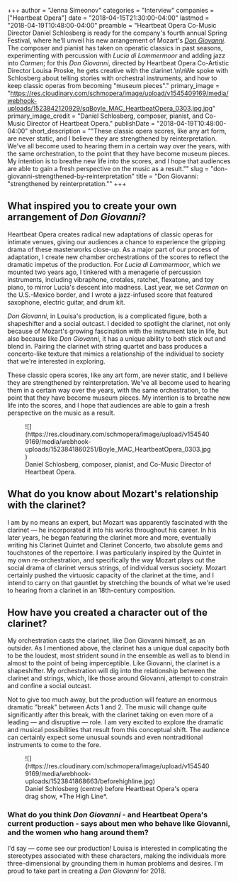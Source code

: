 +++
author = "Jenna Simeonov"
categories = "Interview"
companies = ["Heartbeat Opera"]
date = "2018-04-15T21:30:00-04:00"
lastmod = "2018-04-19T10:48:00-04:00"
preamble = "Heartbeat Opera Co-Music Director Daniel Schlosberg is ready for the company's fourth annual Spring Festival, where he'll unveil his new arrangement of Mozart's [*Don Giovanni*](https://www.heartbeatopera.org/don-giovanni). The composer and pianist has taken on operatic classics in past seasons, experimenting with percussion with *Lucia di Lammermoor* and adding jazz into *Carmen*; for this *Don Giovanni*, directed by Heartbeat Opera Co-Artistic Director Louisa Proske, he gets creative with the clarinet.\n\nWe spoke with Schlosberg about telling stories with orchestral instruments, and how to keep classic operas from becoming \"museum pieces\"."
primary_image = "https://res.cloudinary.com/schmopera/image/upload/v1545409169/media/webhook-uploads/1523842120929/sqBoyle_MAC_HeartbeatOpera_0303.jpg.jpg"
primary_image_credit = "Daniel Schlosberg, composer, pianist, and Co-Music Director of Heartbeat Opera."
publishDate = "2018-04-19T10:48:00-04:00"
short_description = "&quot;These classic opera scores, like any art form, are never static, and I believe they are strengthened by reinterpretation. We&#039;ve all become used to hearing them in a certain way over the years, with the same orchestration, to the point that they have become museum pieces. My intention is to breathe new life into the scores, and I hope that audiences are able to gain a fresh perspective on the music as a result.&quot;"
slug = "don-giovanni-strengthened-by-reinterpretation"
title = "Don Giovanni: &quot;strengthened by reinterpretation.&quot;"
+++

## What inspired you to create your own arrangement of *Don Giovanni*?

Heartbeat Opera creates radical new adaptations of classic operas for intimate venues, giving our audiences a chance to experience the gripping drama of these masterworks close-up. As a major part of our process of adaptation, I create new chamber orchestrations of the scores to reflect the dramatic impetus of the production. For *Lucia di Lammermoor*, which we mounted two years ago, I tinkered with a menagerie of percussion instruments, including vibraphone, crotales, ratchet, flexatone, and toy piano, to mirror Lucia's descent into madness. Last year, we set *Carmen* on the U.S.-Mexico border, and I wrote a jazz-infused score that featured saxophone, electric guitar, and drum kit.

*Don Giovanni*, in Louisa's production, is a complicated figure, both a shapeshifter and a social outcast. I decided to spotlight the clarinet, not only because of Mozart's growing fascination with the instrument late in life, but also because like *Don Giovanni*, it has a unique ability to both stick out and blend in. Pairing the clarinet with string quartet and bass produces a concerto-like texture that mimics a relationship of the individual to society that we're interested in exploring.

These classic opera scores, like any art form, are never static, and I believe they are strengthened by reinterpretation. We've all become used to hearing them in a certain way over the years, with the same orchestration, to the point that they have become museum pieces. My intention is to breathe new life into the scores, and I hope that audiences are able to gain a fresh perspective on the music as a result.

<figure data-type="image">
![](https://res.cloudinary.com/schmopera/image/upload/v1545409169/media/webhook-uploads/1523841860251/Boyle_MAC_HeartbeatOpera_0303.jpg)
<figcaption>Daniel Schlosberg, composer, pianist, and Co-Music Director of Heartbeat Opera.</figcaption>
</figure>

## What do you know about Mozart's relationship with the clarinet?

I am by no means an expert, but Mozart was apparently fascinated with the clarinet — he incorporated it into his works throughout his career. In his later years, he began featuring the clarinet more and more, eventually writing his Clarinet Quintet and Clarinet Concerto, two absolute gems and touchstones of the repertoire. I was particularly inspired by the Quintet in my own re-orchestration, and specifically the way Mozart plays out the social drama of clarinet versus strings, of individual versus society. Mozart certainly pushed the virtuosic capacity of the clarinet at the time, and I intend to carry on that gauntlet by stretching the bounds of what we're used to hearing from a clarinet in an 18th-century composition.

## How have you created a character out of the clarinet?

My orchestration casts the clarinet, like Don Giovanni himself, as an outsider. As I mentioned above, the clarinet has a unique dual capacity both to be the loudest, most strident sound in the ensemble as well as to blend in almost to the point of being imperceptible. Like Giovanni, the clarinet is a shapeshifter. My orchestration will dig into the relationship between the clarinet and strings, which, like those around Giovanni, attempt to constrain and confine a social outcast.

Not to give too much away, but the production will feature an enormous dramatic "break" between Acts 1 and 2. The music will change quite significantly after this break, with the clarinet taking on even more of a leading — and disruptive — role. I am very excited to explore the dramatic and musical possibilities that result from this conceptual shift. The audience can certainly expect some unusual sounds and even nontraditional instruments to come to the fore.

<figure data-type="image">
![](https://res.cloudinary.com/schmopera/image/upload/v1545409169/media/webhook-uploads/1523841868663/beforehighline.jpg)
<figcaption>Daniel Schlosberg (centre) before Heartbeat Opera's opera drag show, *The High Line*.</figcaption>
</figure>

### What do you think *Don Giovanni* - and Heartbeat Opera's current production - says about men who behave like Giovanni, and the women who hang around them?

I'd say — come see our production! Louisa is interested in complicating the stereotypes associated with these characters, making the individuals more three-dimensional by grounding them in human problems and desires. I'm proud to take part in creating a *Don Giovanni* for 2018.
